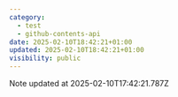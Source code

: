 ```yaml
---
category:
  - test
  - github-contents-api
date: 2025-02-10T18:42:21+01:00
updated: 2025-02-10T18:42:21+01:00
visibility: public
---
```


Note updated at 2025-02-10T17:42:21.787Z